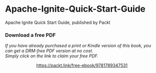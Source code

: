 


# Apache-Ignite-Quick-Start-Guide
Apache Ignite Quick Start Guide, published by Packt
### Download a free PDF

 <i>If you have already purchased a print or Kindle version of this book, you can get a DRM-free PDF version at no cost.<br>Simply click on the link to claim your free PDF.</i>
<p align="center"> <a href="https://packt.link/free-ebook/9781789347531">https://packt.link/free-ebook/9781789347531 </a> </p>